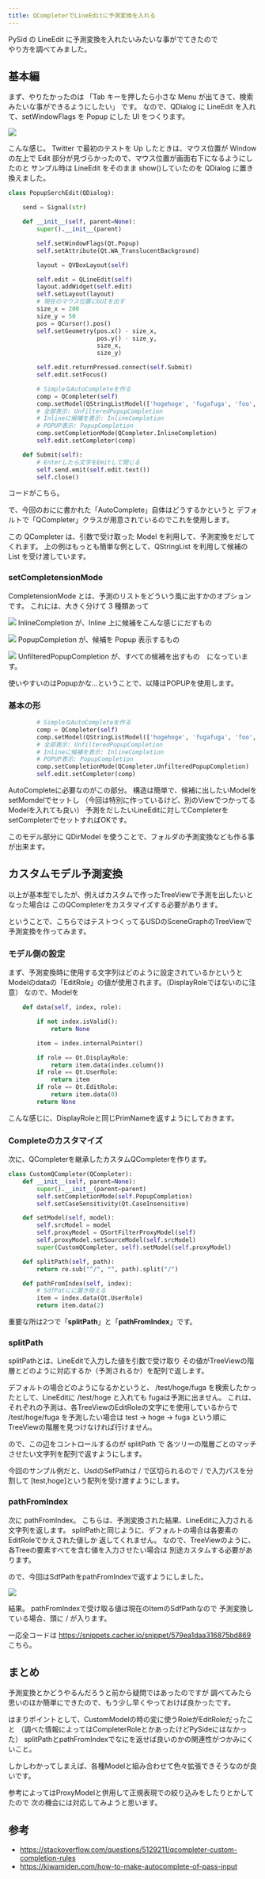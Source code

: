 ```yaml
---
title: QCompleterでLineEditに予測変換を入れる
---
```


PySid の LineEdit に予測変換を入れたいみたいな事がでてきたので  
やり方を調べてみました。

## 基本編

まず、やりたかったのは
「Tab キーを押したら小さな Menu が出てきて、検索みたいな事ができるようにしたい」
です。
なので、QDialog に LineEdit を入れて、setWindowFlags を Popup にした UI をつくります。

![](https://gyazo.com/719a8365f414216337483d89f5fe8537.gif)

こんな感じ。
Twitter で最初のテストを Up したときは、マウス位置が Window の左上で
Edit 部分が見づらかったので、マウス位置が画面右下になるようにしたのと
サンプル時は LineEdit をそのまま show()していたのを QDialog に置き換えました。

```python
class PopupSerchEdit(QDialog):

    send = Signal(str)

    def __init__(self, parent=None):
        super().__init__(parent)

        self.setWindowFlags(Qt.Popup)
        self.setAttribute(Qt.WA_TranslucentBackground)

        layout = QVBoxLayout(self)

        self.edit = QLineEdit(self)
        layout.addWidget(self.edit)
        self.setLayout(layout)
        # 現在のマウス位置にGUIを出す
        size_x = 200
        size_y = 50
        pos = QCursor().pos()
        self.setGeometry(pos.x() - size_x,
                         pos.y() - size_y,
                         size_x,
                         size_y)

        self.edit.returnPressed.connect(self.Submit)
        self.edit.setFocus()

        # SimpleなAutoCompleteを作る
        comp = QCompleter(self)
        comp.setModel(QStringListModel(['hogehoge', 'fugafuga', 'foo', 'bar']))
        # 全部表示: UnfilteredPopupCompletion
        # Inlineに候補を表示: InlineCompletion
        # POPUP表示: PopupCompletion
        comp.setCompletionMode(QCompleter.InlineCompletion)
        self.edit.setCompleter(comp)

    def Submit(self):
        # Enterしたら文字をEmitして閉じる
        self.send.emit(self.edit.text())
        self.close()
```

コードがこちら。

で、今回のおにに書かれた「AutoComplete」自体はどうするかというと
デフォルトで「QCompleter」クラスが用意されているのでこれを使用します。

この QCompleter は、引数で受け取った Model を利用して、予測変換をだしてくれます。
上の例はもっとも簡単な例として、QStringList を利用して候補の List を受け渡しています。

### setCompletensionMode

CompletensionMode とは、予測のリストをどういう風に出すかのオプションです。
これには、大きく分けて 3 種類あって

![](https://gyazo.com/eb587fdbe9cc1765a096333d2cb906c9.png)
InlineCompletion が、Inline 上に候補をこんな感じにだすもの

![](https://gyazo.com/71bc7fb2175c76518f4c5046b3ad6a5f.png)
PopupCompletion が、候補を Popup 表示するもの

![](https://gyazo.com/5f358bdf58139011924478ddb6449c23.png)
UnfilteredPopupCompletion が、すべての候補を出すもの　になっています。

使いやすいのはPopupかな...ということで、以降はPOPUPを使用します。

### 基本の形

```python
        # SimpleなAutoCompleteを作る
        comp = QCompleter(self)
        comp.setModel(QStringListModel(['hogehoge', 'fugafuga', 'foo', 'bar']))
        # 全部表示: UnfilteredPopupCompletion
        # Inlineに候補を表示: InlineCompletion
        # POPUP表示: PopupCompletion
        comp.setCompletionMode(QCompleter.UnfilteredPopupCompletion)
        self.edit.setCompleter(comp)
```
AutoCompleteに必要なのがこの部分。
構造は簡単で、候補に出したいModelをsetMomdelでセットし
（今回は特別に作っているけど、別のViewでつかってるModelを入れても良い）
予測をだしたいLineEditに対してCompleterを setCompleterでセットすればOKです。

このモデル部分に QDirModel を使うことで、フォルダの予測変換なども作る事が出来ます。

## カスタムモデル予測変換

以上が基本型でしたが、例えばカスタムで作ったTreeViewで予測を出したいとなった場合は
このQCompleterをカスタマイズする必要があります。

ということで、こちらではテストつくってるUSDのSceneGraphのTreeViewで
予測変換を作ってみます。

### モデル側の設定

まず、予測変換時に使用する文字列はどのように設定されているかというと
Modelのdataの「EditRole」の値が使用されます。（DisplayRoleではないのに注意）
なので、Modelを
```python
    def data(self, index, role):

        if not index.isValid():
            return None

        item = index.internalPointer()

        if role == Qt.DisplayRole:
            return item.data(index.column())
        if role == Qt.UserRole:
            return item
        if role == Qt.EditRole:
            return item.data(0)
        return None
```
こんな感じに、DisplayRoleと同じPrimNameを返すようにしておきます。

### Completeのカスタマイズ

次に、QCompleterを継承したカスタムQCompleterを作ります。

```python
class CustomQCompleter(QCompleter):
    def __init__(self, parent=None):
        super().__init__(parent=parent)
        self.setCompletionMode(self.PopupCompletion)
        self.setCaseSensitivity(Qt.CaseInsensitive)

    def setModel(self, model):
        self.srcModel = model
        self.proxyModel = QSortFilterProxyModel(self)
        self.proxyModel.setSourceModel(self.srcModel)
        super(CustomQCompleter, self).setModel(self.proxyModel)

    def splitPath(self, path):
        return re.sub("^/", "", path).split("/")

    def pathFromIndex(self, index):
        # SdfPatにに置き換える
        item = index.data(Qt.UserRole)
        return item.data(2)
```

重要な所は2つで「**splitPath**」と「**pathFromIndex**」です。

### splitPath
splitPathとは、LineEditで入力した値を引数で受け取り
その値がTreeViewの階層とどのように対応するか（予測されるか）を配列で返します。

デフォルトの場合どのようになるかというと、
/test/hoge/fuga を検索したかったとして、LineEditに /test/hoge と入れても fugaは予測に出ません。
これは、それぞれの予測は、各TreeViewのEditRoleの文字にを使用しているからで
/test/hoge/fuga を予測したい場合は test -> hoge -> fuga という順に
TreeViewの階層を見つけなければ行けません。

ので、この辺をコントロールするのが splitPath で
各ツリーの階層ごとのマッチさせたい文字列を配列で返すようにします。

今回のサンプル例だと、UsdのSefPathは / で区切られるので / で入力パスを分割して
[test,hoge]という配列を受け渡すようにします。

### pathFromIndex
次に pathFromIndex。
こちらは、予測変換された結果、LineEditに入力される文字列を返します。
splitPathと同じように、デフォルトの場合は各要素のEditRoleでかえされた値しか
返してくれません。
なので、TreeViewのように、各Treeの要素すべてを含む値を入力させたい場合は
別途カスタムする必要があります。

ので、今回はSdfPathをpathFromIndexで返すようにしました。

![](https://gyazo.com/a6b015c08022588ce33cabbea999e0bd.gif)

結果。
pathFromIndexで受け取る値は現在のItemのSdfPathなので
予測変換している場合、頭に / が入ります。

一応全コードは
https://snippets.cacher.io/snippet/579ea1daa316875bd869
こちら。

## まとめ

予測変換とかどうやるんだろうと前から疑問ではあったのですが
調べてみたら思いのほか簡単にできたので、もう少し早くやっておけば良かったです。

はまりポイントとして、CustomModelの時の変に使うRoleがEditRoleだったこと
（調べた情報によってはCompleterRoleとかあったけどPySideにはなかった）
splitPathとpathFromIndexでなにを返せば良いのかの関連性がつかみにくいこと。

しかしわかってしまえば、各種Modelと組み合わせて色々拡張できそうなのが良いです。

参考によってはProxyModelと併用して正規表現での絞り込みをしたりとかしてたので
次の機会には対応してみようと思います。

## 参考

- https://stackoverflow.com/questions/5129211/qcompleter-custom-completion-rules
- https://kiwamiden.com/how-to-make-autocomplete-of-pass-input

